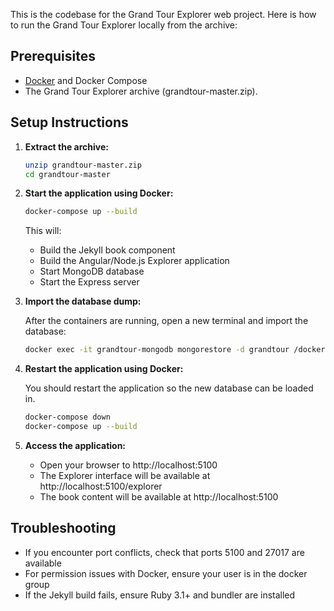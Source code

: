 This is the codebase for the Grand Tour Explorer web project. Here is how to run the Grand Tour Explorer locally from the archive:

## Prerequisites

- [Docker](https://www.docker.com/get-started) and Docker Compose
- The Grand Tour Explorer archive (grandtour-master.zip).

## Setup Instructions

1. **Extract the archive:**
   ```bash
   unzip grandtour-master.zip
   cd grandtour-master
   ```

2. **Start the application using Docker:**
   ```bash
   docker-compose up --build
   ```
   
   This will:
   - Build the Jekyll book component
   - Build the Angular/Node.js Explorer application
   - Start MongoDB database
   - Start the Express server

3. **Import the database dump:**
   
   After the containers are running, open a new terminal and import the database:
   ```bash
   docker exec -it grandtour-mongodb mongorestore -d grandtour /docker-entrypoint-initdb.d/dump/grandtour --drop
   ```

4. **Restart the application using Docker:**

   You should restart the application so the new database can be loaded in.
   ```bash
   docker-compose down
   docker-compose up --build
   ```

4. **Access the application:**
   - Open your browser to http://localhost:5100
   - The Explorer interface will be available at http://localhost:5100/explorer
   - The book content will be available at http://localhost:5100

## Troubleshooting

- If you encounter port conflicts, check that ports 5100 and 27017 are available
- For permission issues with Docker, ensure your user is in the docker group
- If the Jekyll build fails, ensure Ruby 3.1+ and bundler are installed